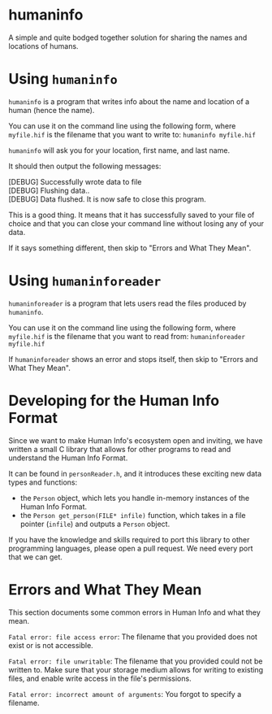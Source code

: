 # humaninfo
A simple and quite bodged together solution for sharing the names and locations of humans.

# Using `humaninfo`
`humaninfo` is a program that writes info about the name and location of a human (hence the name).

You can use it on the command line using the following form, where `myfile.hif` is the filename that you want to write to:
`humaninfo myfile.hif`

`humaninfo` will ask you for your location, first name, and last name.

It should then output the following messages:

[DEBUG] Successfully wrote data to file</br>
[DEBUG] Flushing data..</br>
[DEBUG] Data flushed. It is now safe to close this program.</br>

This is a good thing. It means that it has successfully saved to your file of choice and that you can close your command line without losing any of your data.

If it says something different, then skip to "Errors and What They Mean".

# Using `humaninforeader`
`humaninforeader` is a program that lets users read the files produced by `humaninfo`.

You can use it on the command line using the following form, where `myfile.hif` is the filename that you want to read from:
`humaninforeader myfile.hif`

If `humaninforeader` shows an error and stops itself, then skip to "Errors and What They Mean".

# Developing for the Human Info Format
Since we want to make Human Info's ecosystem open and inviting, we have written a small C library that allows for other programs to read and understand the Human Info Format.

It can be found in `personReader.h`, and it introduces these exciting new data types and functions:
 - the `Person` object, which lets you handle in-memory instances of the Human Info Format.
 - the `Person get_person(FILE* infile)` function, which takes in a file pointer (`infile`) and outputs a `Person` object.

If you have the knowledge and skills required to port this library to other programming languages, please open a pull request. We need every port that we can get.

# Errors and What They Mean
This section documents some common errors in Human Info and what they mean.

`Fatal error: file access error`: The filename that you provided does not exist or is not accessible.

`Fatal error: file unwritable`: The filename that you provided could not be written to. Make sure that your storage medium allows for writing to existing files, and enable write access in the file's permissions.

`Fatal error: incorrect amount of arguments`: You forgot to specify a filename.
